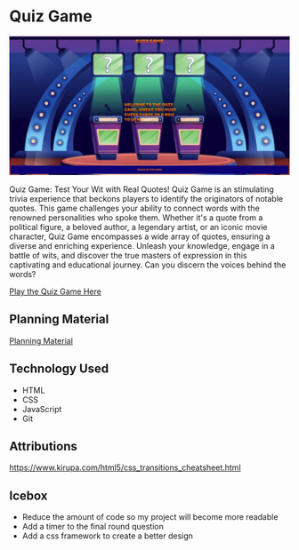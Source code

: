 # Quiz Game

![Quiz Game Screenshot](/imgs/gameScreenshot.png)

Quiz Game: Test Your Wit with Real Quotes! Quiz Game is an stimulating trivia experience that beckons players to identify the originators of notable quotes. This game challenges your ability to connect words with the renowned personalities who spoke them. Whether it's a quote from a political figure, a beloved author, a legendary artist, or an iconic movie character, Quiz Game encompasses a wide array of quotes, ensuring a diverse and enriching experience. Unleash your knowledge, engage in a battle of wits, and discover the true masters of expression in this captivating and educational journey. Can you discern the voices behind the words?

[Play the Quiz Game Here](https://quotesquizgame.netlify.app)

## Planning Material

[Planning Material](https://docs.google.com/document/d/1pvnC_7-QxatBVIJpq0R4DUHvCpT0TIPv7avwQxRDQlk/edit)

## Technology Used

- HTML
- CSS
- JavaScript
- Git

## Attributions

https://www.kirupa.com/html5/css_transitions_cheatsheet.html

## Icebox

- Reduce the amount of code so my project will become more readable
- Add a timer to the final round question
- Add a css framework to create a better design
